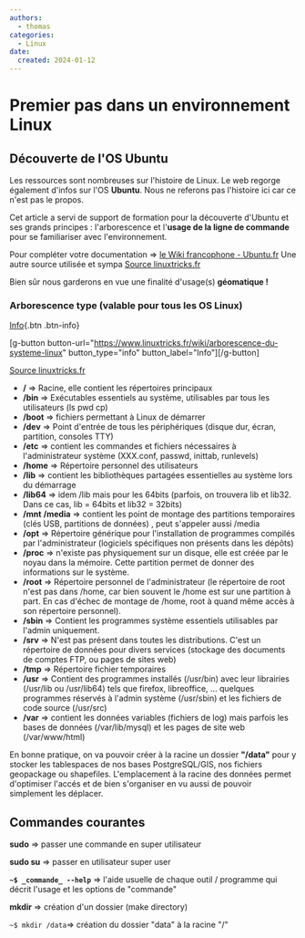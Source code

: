 ```yaml
---
authors:
  - thomas
categories:
  - Linux
date:
  created: 2024-01-12
---
```


# Premier pas dans un environnement Linux

## Découverte de l'OS Ubuntu

Les ressources sont nombreuses sur l'histoire de Linux. Le web regorge également d'infos sur l'OS **Ubuntu**. Nous ne referons pas l'histoire ici car ce n'est pas le propos.

Cet article a servi de support de formation pour la découverte d'Ubuntu et ses grands principes : l'arborescence et l'**usage de la ligne de commande** pour se familiariser avec l'environnement.

<!-- more -->

Pour compléter votre documentation => [le Wiki francophone - Ubuntu.fr](https://doc.ubuntu-fr.org/accueil)
Une autre source utilisée et sympa [Source linuxtricks.fr](https://www.linuxtricks.fr/wiki/arborescence-du-systeme-linux)

Bien sûr nous garderons en vue une finalité d'usage(s) **géomatique !**

### Arborescence type (valable pour tous les OS Linux)

[Info](https://www.linuxtricks.fr/wiki/arborescence-du-systeme-linux){.btn .btn-info}

[g-button button-url="https://www.linuxtricks.fr/wiki/arborescence-du-systeme-linux" button_type="info" button_label="Info"][/g-button]

[Source linuxtricks.fr](https://www.linuxtricks.fr/wiki/arborescence-du-systeme-linux)

- **/** => Racine, elle contient les répertoires principaux
- **/bin** => Exécutables essentiels au système, utilisables par tous les utilisateurs (ls pwd cp)
- **/boot** => fichiers permettant à Linux de démarrer
- **/dev** => Point d'entrée de tous les périphériques (disque dur, écran, partition, consoles TTY)
- **/etc** => contient les commandes et fichiers nécessaires à l'administrateur système (XXX.conf, passwd, inittab, runlevels)
- **/home** => Répertoire personnel des utilisateurs
- **/lib** => contient les bibliothèques partagées essentielles au système lors du démarrage
- **/lib64** => idem /lib mais pour les 64bits (parfois, on trouvera lib et lib32. Dans ce cas, lib = 64bits et lib32 = 32bits)
- **/mnt** **/media** => contient les point de montage des partitions temporaires (clés USB, partitions de données) , peut s'appeler aussi /media
- **/opt** => Répertoire générique pour l'installation de programmes compilés par l'administrateur (logiciels spécifiques non présents dans les dépôts)
- **/proc** => n'existe pas physiquement sur un disque, elle est créée par le noyau dans la mémoire. Cette partition permet de donner des informations sur le système.
- **/root** => Répertoire personnel de l'administrateur (le répertoire de root n'est pas dans /home, car bien souvent le /home est sur une partition à part. En cas d'échec de montage de /home, root à quand même accès à son répertoire personnel).
- **/sbin** => Contient les programmes système essentiels utilisables par l'admin uniquement.
- **/srv** => N'est pas présent dans toutes les distributions. C'est un répertoire de données pour divers services (stockage des documents de comptes FTP, ou pages de sites web)
- **/tmp** => Répertoire fichier temporaires
- **/usr** => Contient des programmes installés (/usr/bin) avec leur librairies (/usr/lib ou /usr/lib64) tels que firefox, libreoffice, ... quelques programmes réservés à l'admin système (/usr/sbin) et les fichiers de code source (/usr/src)
- **/var** => contient les données variables (fichiers de log) mais parfois les bases de données (/var/lib/mysql) et les pages de site web (/var/www/html)

En bonne pratique, on va pouvoir créer à la racine un dossier **"/data"** pour y stocker les tablespaces de nos bases PostgreSQL/GIS, nos fichiers geopackage ou shapefiles. L'emplacement à la racine des données permet d'optimiser l'accés et de bien s'organiser en vu aussi de pouvoir simplement les déplacer.

## Commandes courantes

**sudo** => passer une commande en super utilisateur

**sudo su** => passer en utilisateur super user

**```~$ _commande_ --help```** => l'aide usuelle de chaque outil / programme qui décrit l'usage et les options de "commande"

**mkdir** => création d'un dossier (make directory)

```~$ mkdir /data```=> création du dossier "data" à la racine "/"
